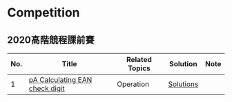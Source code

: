 # Competition

## 2020高階競程課前賽

No. | Title | Related Topics | Solution | Note
---|---|---|---|---|
1 | [pA Calculating EAN check digit](https://judge.csie.ncku.edu.tw/problems/4) | Operation | [Solutions](Solutions/1.%20Two%20Sum) |
